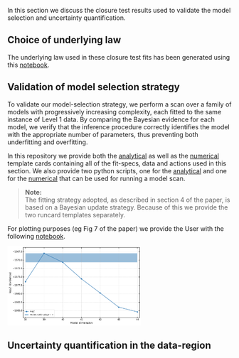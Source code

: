 In this section we discuss the closure test results used to validate the model selection and uncertainty quantification.

## Choice of underlying law

The underlying law used in these closure test fits has been generated using this [notebook](../notebooks/underlying_law.ipynb).

## Validation of model selection strategy

To validate our model-selection strategy, we perform a scan over a family of models with
progressively increasing complexity, each fitted to the same instance of Level 1 data. By
comparing the Bayesian evidence for each model, we verify that the inference procedure
correctly identifies the model with the appropriate number of parameters, thus preventing
both underfitting and overfitting.

In this repository we provide both the [analytical](../runcards/template_analytical_L1.yaml) as well as the [numerical](../runcards/template_numerical_L1.yaml) template cards containing all of the fit-specs, data and actions used in this section. We also provide two python scripts, one for the [analytical](../runcards/run_parallel_analytic.py) and one for the [numerical](../runcards/run_parallel_num.py) that can be used for running a model scan.

> **Note:**  
> The fitting strategy adopted, as described in section 4 of the paper, is based on a Bayesian update strategy.
> Because of this we provide the two runcard templates separately.


For plotting purposes (eg Fig 7 of the paper) we provide the User with the following [notebook](../notebooks/l1_model_scan.ipynb).

<img src="../figures/figure7.png" width="300"/> 

## Uncertainty quantification in the data-region